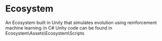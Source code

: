 # Ecosystem
An Ecosystem built in Unity that simulates evolution using reinforcement machine learning /n
C# Unity code can be found in Ecosystem\Assets\Ecosystem\Scripts
